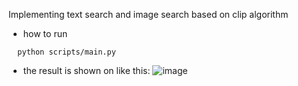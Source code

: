 Implementing text search and image search based on clip algorithm

- how to run
```
  python scripts/main.py
```

- the result is shown on like this:
![image](https://github.com/user-attachments/assets/bdcbdd69-e728-4a57-80dc-907d50237233)
